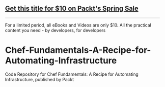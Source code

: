 ## [Get this title for $10 on Packt's Spring Sale](https://www.packt.com/V14417?utm_source=github&utm_medium=packt-github-repo&utm_campaign=spring_10_dollar_2022)
-----
For a limited period, all eBooks and Videos are only $10. All the practical content you need \- by developers, for developers

# Chef-Fundamentals-A-Recipe-for-Automating-Infrastructure
Code Repository for Chef Fundamentals: A Recipe for Automating Infrastructure, published by Packt

